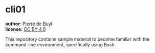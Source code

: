 # cli01

**author:** [Pierre de Buyl](http://pdebuyl.be)  
**license:** [CC BY 4.0](https://creativecommons.org/licenses/by/4.0/)

This repository contains sample material to become familiar with the
command-line environment, specifically using Bash.
